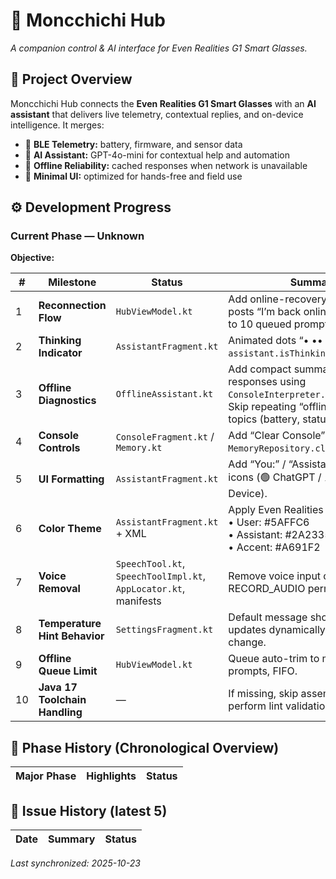 # 🧠 Moncchichi Hub
*A companion control & AI interface for Even Realities G1 Smart Glasses.*

## 📍 Project Overview
Moncchichi Hub connects the **Even Realities G1 Smart Glasses** with an **AI assistant** that delivers live telemetry, contextual replies, and on-device intelligence.
It merges:
- 🔗 **BLE Telemetry:** battery, firmware, and sensor data
- 💬 **AI Assistant:** GPT-4o-mini for contextual help and automation
- 🧱 **Offline Reliability:** cached responses when network is unavailable
- 🧩 **Minimal UI:** optimized for hands-free and field use

## ⚙️ Development Progress
### Current Phase — Unknown
**Objective:** 

| # | Milestone | Status | Summary |
|---|------------|--------|---------|
| 1 | **Reconnection Flow** | `HubViewModel.kt` | Add online-recovery logic that posts “I’m back online ✅”, replay up to 10 queued prompts. |
| 2 | **Thinking Indicator** | `AssistantFragment.kt` | Animated dots “• •• •••” loop while `assistant.isThinking == true`. |
| 3 | **Offline Diagnostics** | `OfflineAssistant.kt` | Add compact summary + contextual responses using `ConsoleInterpreter.quickSummary()`. Skip repeating “offline” for direct topics (battery, status, general). |
| 4 | **Console Controls** | `ConsoleFragment.kt` / `Memory.kt` | Add “Clear Console” button, link to `MemoryRepository.clearConsole()`. |
| 5 | **UI Formatting** | `AssistantFragment.kt` | Add “You:” / “Assistant:” labels with icons (🟢 ChatGPT / ⚡ Offline / 🟣 Device). |
| 6 | **Color Theme** | `AssistantFragment.kt` + XML | Apply Even Realities palette:<br>• User: #5AFFC6<br>• Assistant: #2A2335<br>• Accent: #A691F2 |
| 7 | **Voice Removal** | `SpeechTool.kt`, `SpeechToolImpl.kt`, `AppLocator.kt`, manifests | Remove voice input classes and RECORD_AUDIO permission. |
| 8 | **Temperature Hint Behavior** | `SettingsFragment.kt` | Default message shown on reset; updates dynamically on slider change. |
| 9 | **Offline Queue Limit** | `HubViewModel.kt` | Queue auto-trim to max 10 prompts, FIFO. |
| 10 | **Java 17 Toolchain Handling** | — | If missing, skip assembleDebug, perform lint validation. |

## 🧩 Phase History (Chronological Overview)
| Major Phase | Highlights | Status |
|--------------|-------------|---------|

## 🧾 Issue History (latest 5)
| Date | Summary | Status |
|------|----------|---------|

_Last synchronized: 2025-10-23_